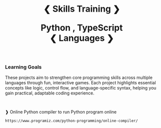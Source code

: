 <h1 align="center" >  
❮ Skills Training ❯  

Python , TypeScript  
❮ Languages ❯
</h1>

<br>

### Learning Goals  
These projects aim to strengthen core programming skills across multiple languages through fun, interactive games. Each project highlights essential concepts like logic, control flow, and language-specific syntax, helping you gain practical, adaptable coding experience.

<br>

❱ Online Python compiler to run Python program online
```md
https://www.programiz.com/python-programming/online-compiler/
```